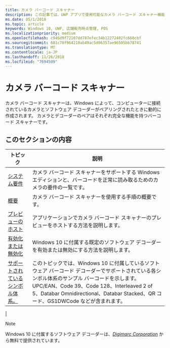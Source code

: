 ```yaml
---
title: カメラ バーコード スキャナー
description: この記事では、UWP アプリで使用可能なカメラ バーコード スキャナー機能と、その使用方法を示すハウツー記事へのリンクを示します。
ms.date: 05/1/2018
ms.topic: article
keywords: Windows 10, UWP, 店舗販売時点管理, POS
ms.localizationpriority: medium
ms.openlocfilehash: c946d9f72107dd787efec34b12272402fc660cbf
ms.sourcegitcommit: 681c70f964210ab49ac5d06357ae96505bb78741
ms.translationtype: MT
ms.contentlocale: ja-JP
ms.lasthandoff: 11/26/2018
ms.locfileid: "7694509"
---
```

# <a name="camera-barcode-scanner"></a>カメラ バーコード スキャナー
カメラ バーコード スキャナーは、Windows によって、コンピューターに接続されているカメラとソフトウェア デコーダーがペアリングされたときに動的に作成されます。  カメラとデコーダーのペアはそれぞれ完全な機能を持つバーコード スキャナーです。   

## <a name="in-this-section"></a>このセクションの内容
|トピック |説明 |
|------|------------|
| [システム要件](pos-camerabarcode-system-requirements.md)  | カメラ バーコード スキャナーをサポートする Windows エディションと、バーコードを正常に読み取るためのカメラの要件の一覧です。 |
| [概要](pos-camerabarcode-get-started.md)              | カメラ バーコード スキャナーを使用する手順の概要です。 |
| [プレビューのホスト](pos-camerabarcode-hosting-preview.md)          | アプリケーションでカメラ バーコード スキャナーのプレビューをホストする方法を説明します。 |
| [有効化または無効化](pos-camerabarcode-enable-disable.md)         | Windows 10 に付属する既定のソフトウェア デコーダーを有効または無効にする方法を説明します。 |
| [サポートされているシンボル体系。](pos-camerabarcode-symbologies.md) | このトピックでは、Windows 10 に付属しているソフトウェア バーコード デコーダーでサポートされている各シンボル体系のサンプル バーコードを示します。UPC/EAN、Code 39、Code 128、Interleaved 2 of 5、Databar Omnidirectional、Databar Stacked、QR コード、GS1DWCode などが含まれます。 |
| 

> [!NOTE]
> Windows 10 に付属するソフトウェア デコーダーは、[*Digimarc Corporation*](https://www.digimarc.com/) から無料で提供されています。
